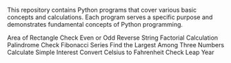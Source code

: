 This repository contains Python programs that cover various basic concepts and calculations. Each program serves a specific purpose and demonstrates fundamental concepts of Python programming.


Area of Rectangle
Check Even or Odd
Reverse String
Factorial Calculation
Palindrome Check
Fibonacci Series
Find the Largest Among Three Numbers
Calculate Simple Interest
Convert Celsius to Fahrenheit
Check Leap Year